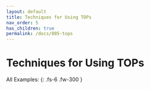 ```yaml
---
layout: default
title: Techniques for Using TOPs
nav_order: 5
has_children: true
permalink: /docs/005-tops
---
```


# Techniques for Using TOPs

All Examples:
{: .fs-6 .fw-300 }